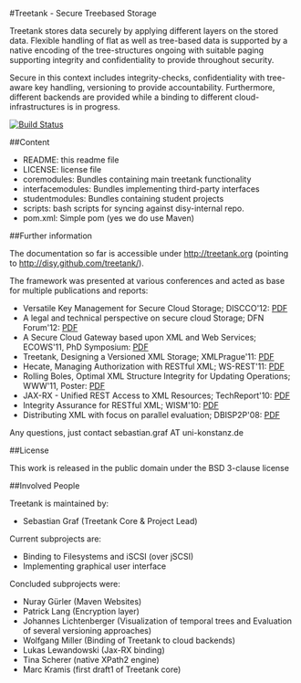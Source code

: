 #Treetank - Secure Treebased Storage

Treetank stores data securely by applying different layers on the stored data. Flexible handling of flat as well as tree-based data is supported by a native encoding of the tree-structures ongoing with suitable paging supporting integrity and confidentiality to provide throughout security.

Secure in this context includes integrity-checks, confidentiality with tree-aware key handling, versioning to provide accountability.
Furthermore, different backends are provided while a binding to different cloud-infrastructures is in progress.

[![Build Status](https://secure.travis-ci.org/disy/treetank.png)](http://travis-ci.org/disy/treetank)

##Content

* README:					this readme file
* LICENSE:	 				license file
* coremodules:				Bundles containing main treetank functionality
* interfacemodules:			Bundles implementing third-party interfaces
* studentmodules:			Bundles containing student projects
* scripts:					bash scripts for syncing against disy-internal repo.
* pom.xml:					Simple pom (yes we do use Maven)

##Further information

The documentation so far is accessible under http://treetank.org (pointing to http://disy.github.com/treetank/).

The framework was presented at various conferences and acted as base for multiple publications and reports:

* Versatile Key Management for Secure Cloud Storage; DISCCO'12: [PDF](http://nbn-resolving.de/urn:nbn:de:bsz:352-200971)
* A legal and technical perspective on secure cloud Storage; DFN Forum'12: [PDF](http://nbn-resolving.de/urn:nbn:de:bsz:352-192389)
* A Secure Cloud Gateway based upon XML and Web Services; ECOWS'11, PhD Symposium: [PDF](http://nbn-resolving.de/urn:nbn:de:bsz:352-154112)
* Treetank, Designing a Versioned XML Storage; XMLPrague'11: [PDF](http://nbn-resolving.de/urn:nbn:de:bsz:352-opus-126912)
* Hecate, Managing Authorization with RESTful XML; WS-REST'11: [PDF](http://nbn-resolving.de/urn:nbn:de:bsz:352-126237)
* Rolling Boles, Optimal XML Structure Integrity for Updating Operations; WWW'11, Poster: [PDF](http://nbn-resolving.de/urn:nbn:de:bsz:352-126226)
* JAX-RX - Unified REST Access to XML Resources; TechReport'10: [PDF](http://nbn-resolving.de/urn:nbn:de:bsz:352-opus-120511)
* Integrity Assurance for RESTful XML; WISM'10: [PDF](http://nbn-resolving.de/urn:nbn:de:bsz:352-opus-123507)
* Distributing XML with focus on parallel evaluation; DBISP2P'08: [PDF](http://nbn-resolving.de/urn:nbn:de:bsz:352-opus-84487)

Any questions, just contact sebastian.graf AT uni-konstanz.de

##License

This work is released in the public domain under the BSD 3-clause license

##Involved People

Treetank is maintained by:

* Sebastian Graf (Treetank Core & Project Lead)

Current subprojects are:

* Binding to Filesystems and iSCSI (over jSCSI)
* Implementing graphical user interface

Concluded subprojects were:

* Nuray Gürler (Maven Websites)
* Patrick Lang (Encryption layer)
* Johannes Lichtenberger (Visualization of temporal trees and Evaluation of several versioning approaches)
* Wolfgang Miller (Binding of Treetank to cloud backends)
* Lukas Lewandowski (Jax-RX binding)
* Tina Scherer (native XPath2 engine)
* Marc Kramis (first draft1 of Treetank core)
